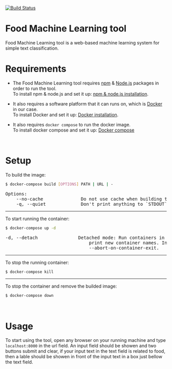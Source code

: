 [![Build Status](https://app.travis-ci.com/FaisalAldarees/Workshop-02-CS392-04-171.svg?branch=main)](https://app.travis-ci.com/FaisalAldarees/Workshop-02-CS392-04-171)

# Food Machine Learning tool

Food Machine Learning tool is a web-based machine learning system for simple text classification.
<br>

# Requirements

- The Food Machine Learning tool requires [npm](https://www.npmjs.com/) & [Node.js](https://nodejs.org/en/) packages in order to run the tool.<br>
To install npm & node.js and set it up: [npm & node.js installation](https://docs.npmjs.com/getting-started).<br>
- It also requires a software platform that it can runs on, which is [Docker](https://www.docker.com/) in our case.<br>
To install Docker and set it up: [Docker installation](https://docs.docker.com/desktop/).<br>

- It also requires `docker compose` to run the docker image.<br>
To install docker compose and set it up: [Docker compose](https://docs.docker.com/compose/install/)
<br>

# Setup

To build the image:
```Bash
$ docker-compose build [OPTIONS] PATH | URL | -
```
<pre>
Options:
    --no-cache              Do not use cache when building the image.
    -q, --quiet             Don't print anything to `STDOUT`.
</pre>
___
To start running the container:
```Bash
$ docker-compose up -d
```
<pre>
-d, --detach               Detached mode: Run containers in the background,
                               print new container names. Incompatible with
                               --abort-on-container-exit.
</pre>
___
To stop the running container:
```Bash
$ docker-compose kill
```
___
To stop the container and remove the builded image:
```Bash
$ docker-compose down
```
<br>

# Usage
To start using the tool, open any browser on your running machine and type `localhost:8000` in the url field. An input field should be showen and two buttons submit and clear, if your input text in the text field is related to food, then a lable should be showen in front of the input text in a box just bellow the text field.